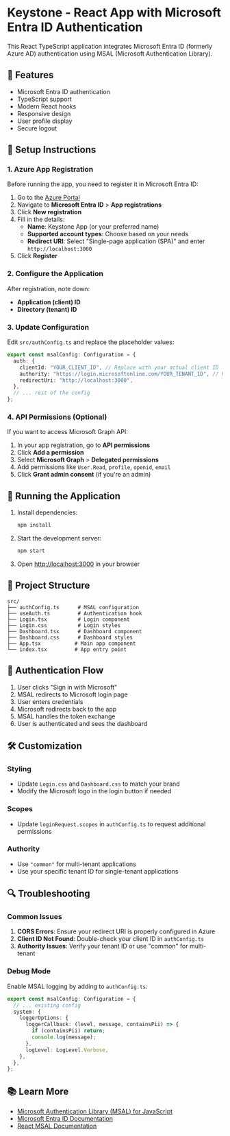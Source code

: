 # Keystone - React App with Microsoft Entra ID Authentication

This React TypeScript application integrates Microsoft Entra ID (formerly Azure AD) authentication using MSAL (Microsoft Authentication Library).

## 🚀 Features

- Microsoft Entra ID authentication
- TypeScript support
- Modern React hooks
- Responsive design
- User profile display
- Secure logout

## 🔧 Setup Instructions

### 1. Azure App Registration

Before running the app, you need to register it in Microsoft Entra ID:

1. Go to the [Azure Portal](https://portal.azure.com)
2. Navigate to **Microsoft Entra ID** > **App registrations**
3. Click **New registration**
4. Fill in the details:
   - **Name**: Keystone App (or your preferred name)
   - **Supported account types**: Choose based on your needs
   - **Redirect URI**: Select "Single-page application (SPA)" and enter `http://localhost:3000`
5. Click **Register**

### 2. Configure the Application

After registration, note down:
- **Application (client) ID**
- **Directory (tenant) ID**

### 3. Update Configuration

Edit `src/authConfig.ts` and replace the placeholder values:

```typescript
export const msalConfig: Configuration = {
  auth: {
    clientId: "YOUR_CLIENT_ID", // Replace with your actual client ID
    authority: "https://login.microsoftonline.com/YOUR_TENANT_ID", // Replace with your tenant ID
    redirectUri: "http://localhost:3000",
  },
  // ... rest of the config
};
```

### 4. API Permissions (Optional)

If you want to access Microsoft Graph API:

1. In your app registration, go to **API permissions**
2. Click **Add a permission**
3. Select **Microsoft Graph** > **Delegated permissions**
4. Add permissions like `User.Read`, `profile`, `openid`, `email`
5. Click **Grant admin consent** (if you're an admin)

## 🚀 Running the Application

1. Install dependencies:
   ```bash
   npm install
   ```

2. Start the development server:
   ```bash
   npm start
   ```

3. Open [http://localhost:3000](http://localhost:3000) in your browser

## 📁 Project Structure

```
src/
├── authConfig.ts      # MSAL configuration
├── useAuth.ts         # Authentication hook
├── Login.tsx          # Login component
├── Login.css          # Login styles
├── Dashboard.tsx      # Dashboard component
├── Dashboard.css      # Dashboard styles
├── App.tsx           # Main app component
└── index.tsx         # App entry point
```

## 🔐 Authentication Flow

1. User clicks "Sign in with Microsoft"
2. MSAL redirects to Microsoft login page
3. User enters credentials
4. Microsoft redirects back to the app
5. MSAL handles the token exchange
6. User is authenticated and sees the dashboard

## 🛠️ Customization

### Styling
- Update `Login.css` and `Dashboard.css` to match your brand
- Modify the Microsoft logo in the login button if needed

### Scopes
- Update `loginRequest.scopes` in `authConfig.ts` to request additional permissions

### Authority
- Use `"common"` for multi-tenant applications
- Use your specific tenant ID for single-tenant applications

## 🔍 Troubleshooting

### Common Issues

1. **CORS Errors**: Ensure your redirect URI is properly configured in Azure
2. **Client ID Not Found**: Double-check your client ID in `authConfig.ts`
3. **Authority Issues**: Verify your tenant ID or use "common" for multi-tenant

### Debug Mode

Enable MSAL logging by adding to `authConfig.ts`:

```typescript
export const msalConfig: Configuration = {
  // ... existing config
  system: {
    loggerOptions: {
      loggerCallback: (level, message, containsPii) => {
        if (containsPii) return;
        console.log(message);
      },
      logLevel: LogLevel.Verbose,
    },
  },
};
```

## 📚 Learn More

- [Microsoft Authentication Library (MSAL) for JavaScript](https://docs.microsoft.com/en-us/azure/active-directory/develop/msal-overview)
- [Microsoft Entra ID Documentation](https://docs.microsoft.com/en-us/azure/active-directory/)
- [React MSAL Documentation](https://github.com/AzureAD/microsoft-authentication-library-for-js/tree/dev/lib/msal-react)
